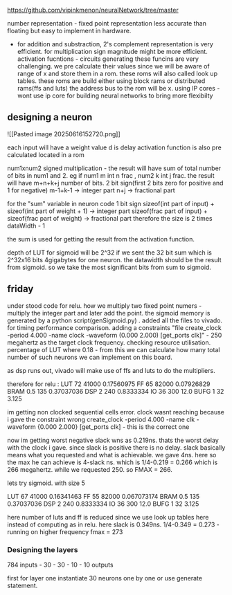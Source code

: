 
https://github.com/vipinkmenon/neuralNetwork/tree/master

number representation - fixed point representation less accurate than floating but easy to implement in hardware.

* for addition and substraction, 2's complement representation is very efficient. for multiplication sign magnitude might be more efficient.
activation fucntions - circuits generating these funcins are very challenging. we pre calculate their values since we will be aware of range of x and store them in a rom. these roms will also called look up tables. these roms are build either using block rams or distributed rams(ffs and luts)
the address bus to the rom will be x.
using IP cores - wont use ip core for building neural networks to bring more flexibilty

## designing a neuron
![[Pasted image 20250616152720.png]]

each input will have a weight value
d is delay
activation function is also pre calculated located in a rom

num1xnum2 signed multiplication - the result will have sum of total number of bits in num1 and 2. eg if num1 m int n frac , num2 k int j frac. the result will have m+n+k+j number of bits.
2 bit sign(first 2 bits zero for positive and 1 for negative)
m-1+k-1 -> integer part
n+j -> fractional part

for the "sum" variable in neuron code
1 bit sign
sizeof(int part of input) + sizeof(int part of weight + 1) -> integer part
sizeof(frac part of input) + sizeof(frac part of weight)  -> fractional part
therefore the size is 2 times dataWidth - 1

the sum is used for getting the result from the activation function.

depth of LUT for sigmoid will be 2^32  if we sent the 32 bit sum which is 2^32x16 bits 4gigabytes for one neuron. the datawidth should be the result from sigmoid. so we take the most significant bits from sum to sigmoid. 


## friday

under stood code for relu. how we multiply two fixed point numers - multiply the integer part and later add the point. the sigmoid memory is generated by a python script(genSigmoid.py)
. 
added all the files to vivado.
for timing performance comparison. adding a constraints "file create_clock -period  4.000 -name clock -waveform (0.000 2.000) [get_ports clk]" - 250 megahertz as the target clock frequency. 
checking resource utilisation. percentage of LUT where 0.18 - from this we can calculate how many total number of such neurons we can implement on this board. 

as dsp runs out, vivado will make use of ffs and luts to do the multipliers.

therefore for relu : 
LUT	72	41000	0.17560975
FF	65	82000	0.07926829
BRAM	0.5	135	0.37037036
DSP	2	240	0.8333334
IO	36	300	12.0
BUFG	1	32	3.125

im getting non clocked sequential cells error.  clock wasnt reaching because i gave the constraint wrong create_clock -period 4.000 -name clk -waveform {0.000 2.000} [get_ports clk] - this is the correct one

now im getting worst negative slack wns as 0.219ns. thats the worst delay with the clock i gave. since slack is positive there is no delay. slack basically means what you requested and what is achievable. we gave 4ns. here so the max he can achieve is 4-slack ns. which is 1/4-0.219 = 0.266 which is 266 megahertz. while we requested 250. 
so FMAX = 266.

lets try sigmoid. with size 5

LUT	67	41000	0.16341463
FF	55	82000	0.067073174
BRAM	0.5	135	0.37037036
DSP	2	240	0.8333334
IO	36	300	12.0
BUFG	1	32	3.125

here number of luts and ff is reduced since we use look up tables here instead of computing as in relu. 
here slack is 0.349ns. 1/4-0.349 = 0.273 - running on higher frequency
fmax = 273

### Designing the layers

784 inputs - 30 - 30 - 10 - 10 outputs

first for layer one instantiate 30 neurons one by one or use generate statement.